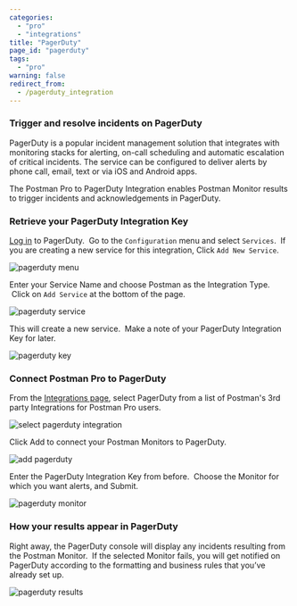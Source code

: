 ```yaml
---
categories:
  - "pro"
  - "integrations"
title: "PagerDuty"
page_id: "pagerduty"
tags: 
  - "pro"
warning: false
redirect_from:
  - /pagerduty_integration
---
```


### Trigger and resolve incidents on PagerDuty

PagerDuty is a popular incident management solution that integrates with monitoring stacks for alerting, on-call scheduling and automatic escalation of critical incidents. The service can be configured to deliver alerts by phone call, email, text or via iOS and Android apps.

The Postman Pro to PagerDuty Integration enables Postman Monitor results to trigger incidents and acknowledgements in PagerDuty.  

### Retrieve your PagerDuty Integration Key

[Log in](https://app.pagerduty.com/) to PagerDuty.  Go to the `Configuration` menu and select `Services`.  If you are creating a new service for this integration, Click `Add New Service`.

![pagerduty menu](https://s3.amazonaws.com/postman-static-getpostman-com/postman-docs/pagerduty_menu.png)

Enter your Service Name and choose Postman as the Integration Type.  Click on `Add Service` at the bottom of the page.

![pagerduty service](https://s3.amazonaws.com/postman-static-getpostman-com/postman-docs/pagerduty_service.png)

This will create a new service.  Make a note of your PagerDuty Integration Key for later.

![pagerduty key](https://s3.amazonaws.com/postman-static-getpostman-com/postman-docs/pagerduty_key.png)

### Connect Postman Pro to PagerDuty

From the [Integrations page](https://app.getpostman.com/dashboard/integrations), select PagerDuty from a list of Postman's 3rd party Integrations for Postman Pro users.

![select pagerduty integration](https://s3.amazonaws.com/postman-static-getpostman-com/postman-docs/pagerdutyINT.png)

Click Add to connect your Postman Monitors to PagerDuty.

![add pagerduty](https://s3.amazonaws.com/postman-static-getpostman-com/postman-docs/pagerduty_add.png)

Enter the PagerDuty Integration Key from before.  Choose the Monitor for which you want alerts, and Submit.

![pagerduty monitor](https://s3.amazonaws.com/postman-static-getpostman-com/postman-docs/pagerduty_monitor.png)

### How your results appear in PagerDuty

Right away, the PagerDuty console will display any incidents resulting from the Postman Monitor.  If the selected Monitor fails, you will get notified on PagerDuty according to the formatting and business rules that you’ve already set up.

![pagerduty results](https://s3.amazonaws.com/postman-static-getpostman-com/postman-docs/pagerduty_results.png)

